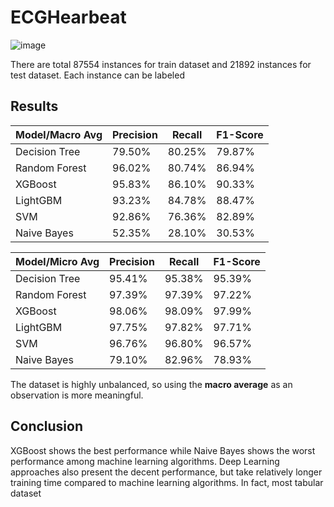 # ECGHearbeat
![image](https://github.com/dchung1209/ECGHearbeat/assets/121478848/f1d6cbc6-118c-4129-ab09-15dae426cdaa)

There are total 87554 instances for train dataset and 21892 instances for test dataset. Each instance can be labeled 
## Results

| Model/Macro Avg | Precision | Recall | F1-Score |
| --------------- | --------- | ------ | -------- |
| Decision Tree   | 79.50%    | 80.25% | 79.87%   |
| Random Forest   | 96.02%    | 80.74% | 86.94%   |
| XGBoost         | 95.83%    | 86.10% | 90.33%   |
| LightGBM        | 93.23%    | 84.78% | 88.47%   |
| SVM             | 92.86%    | 76.36% | 82.89%   |
| Naive Bayes     | 52.35%    | 28.10% | 30.53%   |

| Model/Micro Avg | Precision | Recall | F1-Score |
| --------------- | --------- | ------ | -------- |
| Decision Tree   | 95.41%    | 95.38% | 95.39%   |
| Random Forest   | 97.39%    | 97.39% | 97.22%   |
| XGBoost         | 98.06%    | 98.09% | 97.99%   |
| LightGBM        | 97.75%    | 97.82% | 97.71%   |
| SVM             | 96.76%    | 96.80% | 96.57%   |
| Naive Bayes     | 79.10%    | 82.96% | 78.93%   |

The dataset is highly unbalanced, so using the **macro average** as an observation is more meaningful.

## Conclusion

XGBoost shows the best performance while Naive Bayes shows the worst performance among machine learning algorithms. Deep Learning approaches also present the decent performance, but take relatively longer training time compared to machine learning algorithms. In fact, most tabular dataset 
